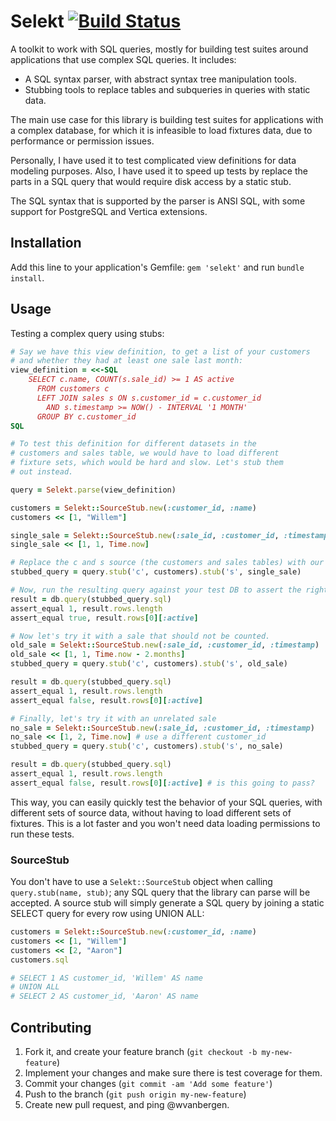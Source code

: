 # Selekt [![Build Status](https://travis-ci.org/wvanbergen/selekt.png)](https://travis-ci.org/wvanbergen/selekt)

A toolkit to work with SQL queries, mostly for building test suites around
applications that use complex SQL queries. It includes:

- A SQL syntax parser, with abstract syntax tree manipulation tools.
- Stubbing tools to replace tables and subqueries in queries with static data.

The main use case for this library is building test suites for applications with
a complex database, for which it is infeasible to load fixtures data, due to 
performance or permission issues.

Personally, I have used it to test complicated view definitions for data
modeling purposes. Also, I have used it to speed up tests by replace the parts in 
a SQL query that would require disk access by a static stub.

The SQL syntax that is supported by the parser is ANSI SQL, with some support 
for PostgreSQL and Vertica extensions.

## Installation

Add this line to your application's Gemfile: `gem 'selekt'` 
and run `bundle install`.

## Usage

Testing a complex query using stubs:

``` ruby
# Say we have this view definition, to get a list of your customers
# and whether they had at least one sale last month:
view_definition = <<-SQL
    SELECT c.name, COUNT(s.sale_id) >= 1 AS active
      FROM customers c 
      LEFT JOIN sales s ON s.customer_id = c.customer_id
        AND s.timestamp >= NOW() - INTERVAL '1 MONTH'
      GROUP BY c.customer_id
SQL

# To test this definition for different datasets in the
# customers and sales table, we would have to load different
# fixture sets, which would be hard and slow. Let's stub them 
# out instead.

query = Selekt.parse(view_definition)

customers = Selekt::SourceStub.new(:customer_id, :name)
customers << [1, "Willem"]

single_sale = Selekt::SourceStub.new(:sale_id, :customer_id, :timestamp)
single_sale << [1, 1, Time.now]

# Replace the c and s source (the customers and sales tables) with our stubs
stubbed_query = query.stub('c', customers).stub('s', single_sale)

# Now, run the resulting query against your test DB to assert the right behavior.
result = db.query(stubbed_query.sql)
assert_equal 1, result.rows.length 
assert_equal true, result.rows[0][:active]

# Now let's try it with a sale that should not be counted.
old_sale = Selekt::SourceStub.new(:sale_id, :customer_id, :timestamp)
old_sale << [1, 1, Time.now - 2.months]
stubbed_query = query.stub('c', customers).stub('s', old_sale)

result = db.query(stubbed_query.sql)
assert_equal 1, result.rows.length
assert_equal false, result.rows[0][:active]

# Finally, let's try it with an unrelated sale
no_sale = Selekt::SourceStub.new(:sale_id, :customer_id, :timestamp)
no_sale << [1, 2, Time.now] # use a different customer_id
stubbed_query = query.stub('c', customers).stub('s', no_sale)

result = db.query(stubbed_query.sql)
assert_equal 1, result.rows.length 
assert_equal false, result.rows[0][:active] # is this going to pass?
```

This way, you can easily quickly test the behavior of your SQL queries, with
different sets of source data, without having to load different sets of
fixtures. This is a lot faster and you won't need data loading permissions
to run these tests.

### SourceStub

You don't have to use a `Selekt::SourceStub` object when calling 
`query.stub(name, stub)`; any SQL query that the library can parse will be 
accepted. A source stub will simply generate a SQL query by joining
a static SELECT query for every row using UNION ALL:

``` ruby
customers = Selekt::SourceStub.new(:customer_id, :name)
customers << [1, "Willem"]
customers << [2, "Aaron"]
customers.sql

# SELECT 1 AS customer_id, 'Willem' AS name
# UNION ALL
# SELECT 2 AS customer_id, 'Aaron' AS name
```

## Contributing

1. Fork it, and create your feature branch (`git checkout -b my-new-feature`)
2. Implement your changes and make sure there is test coverage for them.
3. Commit your changes (`git commit -am 'Add some feature'`)
4. Push to the branch (`git push origin my-new-feature`)
5. Create new pull request, and ping @wvanbergen.

